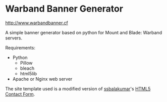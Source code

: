 # Warband Banner Generator
http://www.warbandbanner.cf

A simple banner generator based on python for Mount and Blade: Warband servers.

Requirements:
- Python
  - Pillow
  - bleach
  - html5lib
- Apache or Nginx web server

The site template used is a modified version of [ssbalakumar](https://codepen.io/ssbalakumar/)'s [HTML5 Contact Form](https://codepen.io/ssbalakumar/pen/uzDIA).
